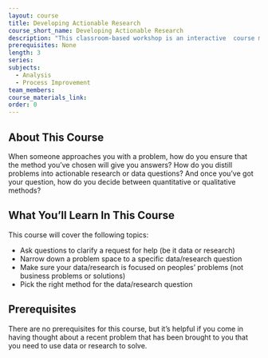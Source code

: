 ```yaml
---
layout: course
title: Developing Actionable Research
course_short_name: Developing Actionable Research
description: "This classroom-based workshop is an interactive  course meant for beginner to intermediate surveyors.\_It covers basic topics like: when should you survey, how to talk about surveys, and how to design a survey."
prerequisites: None
length: 3
series:
subjects:
  - Analysis
  - Process Improvement
team_members:
course_materials_link:
order: 0
---
```

## About This Course

When someone approaches you with a problem, how do you ensure that the method you’ve chosen will give you answers? How do you distill problems into actionable research or data questions? And once you’ve got your question, how do you decide between quantitative or qualitative methods?

## What You’ll Learn In This Course

This course will cover the following topics:

* Ask questions to clarify a request for help (be it data or research)
* Narrow down a problem space to a specific data/research question
* Make sure your data/research is focused on peoples’ problems (not business problems or solutions)
* Pick the right method for the data/research question

## Prerequisites

There are no prerequisites for this course, but it’s helpful if you come in having thought about a recent problem that has been brought to you that you need to use data or research to solve.